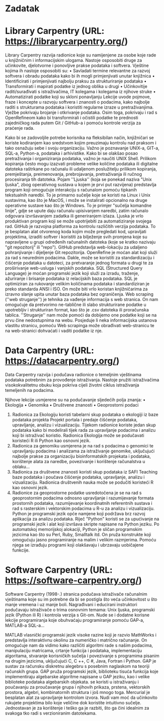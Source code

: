 # Zadatak



# Library Carpentry (URL: https://librarycarpentry.org/)
Library Carpentry razvija radionice koje su namijenjene za osobe koje rade u knjižničnim i informacijskim ulogama. Nastoje osposobiti druge za učinkovite, djelotvorne i ponovljive prakse podataka i softvera. Vještine kojima ih nastoje osposobiti su:
•	Savladati termine relevantne za razvoj softvera i obradu podataka kako bi ih mogli primjenjivati unutar knjižnica
•	Identificirati i primjenjivati najbolju praksu za strukturiranje podataka
•	Transformirati i mapirati podatke iz jednog oblika u drugi
•	Učinkovitije raditi/surađivati s istraživačima, IT kolegama i kolegama iz njihove struke
•	Automatizirati podatke koji su skloni ponavljanju
Lekcije uvode pojmove, fraze i koncepte u razvoju softvera i znanosti o podacima, kako najbolje raditi s strukturama podataka i koristiti regularne izraze u pretraživanjima. Vježbe pokrivaju brojanje i otkrivanje podataka. Osim toga, pokrivaju i rad s OpenRefineom kako bi transformirali i očistili podatke te prednosti zajedničkog rada putem Git / GitHub-a i pomoću kontrole verzija za praćenje rada.

Kako bi se zadovoljile potrebe korisnika na fleksibilan način, knjižničari se koriste kodiranjem kao sredstvom kojim preuzimaju kontrolu nad praksom i tako osnažuju sebe i svoju organizaciju. Važno je poznavanje UNIX-a, GIT-a, SQL-a, Python-a, podataka i arhivistike. Kako bi se olakšao posao pretraživanja i organiziranja podataka, važno je naučiti UNIX Shell. Prilikom kopiranja često mogu izazvati probleme velike količine podataka ili digitalne datoteka raštrkane po računalu ili udaljenom poslužitelju prilikom kopiranja, premještanja, preimenovanja, prebrojavanja, pretraživanja ili ručnog procesiranja tih datoteka.
Pojam ''Ljuska'' (koja se ponekad naziva "Unix ljuska", zbog operativnog sustava u kojem je prvi put razvijena) predstavlja program koji omogućuje interakciju s računalom pomoću tipkanih tekstualnih naredbi. To je primarno sučelje koje se koristi na Linux i Unix sustavima, kao što je MacOS, i može se instalirati opcionalno na druge operativne sustave kao što je Windows. To je primjer "sučelja komandne linije", gdje se upute daju računalu upisivanjem naredbi, zatim računalo odgovara izvršavanjem zadatka ili generiranjem izlaza. Ljuska je vrlo produktivan program koji se može upotrijebiti za automatiziranje svojega rad.
GitHub je razvojna platforma za kontrolu različitih verzija podataka. To je besplatan alat otvorenog koda kojim može pregledati kod, upravljati projektima, izraditi softver i koristiti za bilježenje svih promjena koje su napravljene u grupi određenih računalnih datoteka (koje se kratko nazivaju "git repozitorij" ili "repo"). GitHub predstavlja web-lokaciju za udaljeno pohranjivanje i dijeljenje Git repozitorija.
OpenRefine je moćan alat koji služi za rad s neurednim podacima. Dakle, može se koristiti za standardizaciju i čišćenje podataka u datoteci, za pretvaranje jednog formata u drugi te za proširivanje web-usluga i vanjskih podataka.
SQL (Structured Query Language)  je moćan programski jezik koji služi za  izradu, traženje, ažuriranje i brisanje podataka iz relacijskih baza podataka. SQL je optimiziran za rukovanje velikim količinama podataka i standardiziran je preko standarda ANSI i ISO. On može biti vrlo koristan knjižničarima za izravno slanje upita unutar baza podataka bez ograničenja.
Web scraping (''web struganje'') je tehnika za vađenje informacija s web stranica. On nam omogućuje da pretvorimo ne-tablične ili slabo strukturirane podatke u upotrebljiv i strukturiran format, kao što je .csv datoteka ili proračunska tablica. ''Struganje'' nam može pomoći da dobijemo one podatke koji se na prvu čine nedostupnima na webu. Posjeduje li neka informacijska ustanova vlastitu stranicu, pomoću Web scrapinga može obrađivati web-stranicu te  na web-stranici dohvaćati i vaditi podatke iz nje.

# Data Carpentry (URL: https://datacarpentry.org/)
Data Carpentry razvija i podučava radionice o temeljnim vještinama podataka potrebnim za provođenje istraživanja. Nastoje  pružiti istraživačima visokokvalitetnu obuku koja pokriva cijeli životni ciklus istraživanja temeljenih na podacima.

Njihove lekcije usmjerene su na podučavanje sljedećih polja znanja:
•	Ekologija
•	Genomika
•	Društvene znanosti
•	Geoprostorni podaci
1.	Radionica za Ekologiju koristi tabelarni skup podataka o ekologiji iz baze podataka projekta Projekt portala i predaje čišćenje podataka, upravljanje, analizu i vizualizaciju. Tijekom radionice koriste jedan skup podataka kako bi modelirali tijek rada za upravljanje podacima i analizu koji bi istraživač koristio. Radionica Ekologija može se podučavati koristeći R ili Python kao osnovni jezik.
2.	Radionica za genomiku usmjerena je na rad s podacima o genomici te upravljanju podacima i analizama za istraživanje genomike, uključujući najbolje prakse za organizaciju bioinformatskih projekata i podataka, korištenje alata za naredbe, povezivanje i korištenje računalstva u oblaku...
3.	Radionica za društvene znanosti koristi skup podataka iz SAFI Teaching baze podataka i poučava čišćenje podataka, upravljanje, analizu i vizualizaciju. Radionica društvenih nauka može se podučiti koristeći R kao osnovni jezik.
4.	Radionice za geoprostorne podatke usredotočena je se na rad s geoprostornim podacima odnosno upravljanje i razumijevanje formata prostornih podataka, razumijevanje koordinatnih referentnih sustava i rad s rasterskim i vektorskim podacima u R-u za analizu i vizualizaciju.
Python je programski jezik opće namjene koji podržava brz razvoj aplikacija za analizu podataka. Riječ "Python" koristi se za upućivanje na programski jezik i alat koji izvršava skripte napisane na Python jeziku. Po automatskoj memorijskoj alokaciji, Python je sličan programskim jezicima kao što su Perl, Ruby, Smalltalk itd. On pruža konstrukte koji omogućuju jasno programiranje na malim i velikim razmjerima. Pomoću njega se izrađuju programi koji olakšavaju i ubrzavaju uobičajene funkcije.

# Software Carpentry (URL: https://software-carpentry.org/)
Software Carpentry (1998-.) stranica podučava istraživače računalnim vještinama koje su im potrebne da bi se postigla što veća učinkovitost u  što manje vremena i uz manje boli. Nagrađivani  i educirani instruktori podučavaju istraživače o trima osnovnim temama: Unix ljuska, programski jezik (Python ili R) i  kontrola verzija s Git-om. Nude se i dodatne korisne lekcije programiranja koje obuhvaćaju programiranje pomoću GAP-a, MATLAB-a SQL-a… 

MATLAB vlasnički programski jezik visoke razine koji je razvio MathWorks i predstavlja interaktivnu okolinu za numeričko i matrično računanje. On omogućuje nam da vidimo kako različiti algoritmi rade s našim podacima, manipulaciju matricama, crtanje funkcija i podataka, implementaciju algoritama, stvaranje korisničkih sučelja i povezivanje s programima pisanim na drugim jezicima, uključujući C, C ++, C #, Java, Fortran i Python.
GAP je sustav za računsku diskretnu alegebru s posebnim naglaskom na teoriji računskih grupa. GAP pruža programski jezik, biblioteku tisuća funkcija koje implementiraju algebarske algoritme napisane u GAP jeziku, kao i velike biblioteke podataka algebarskih objekata. se koristi u istraživanju i poučavanju za proučavanje grupa i njihovih prikaza, prstena, vektorskih prostora, algebri, kombinatornih struktura i još mnogo toga.
Mercurial je besplatan alat za upravljanje kontrolom izvora. Nudi vam moć da učinkovito rukujete projektima bilo koje veličine dok koristite intuitivno sučelje. Jednostavan je za korištenje i teško ga je razbiti, što ga čini idealnim za svakoga tko radi s verzioniranim datotekama.


